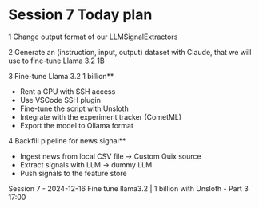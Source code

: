 # Session 7  Today plan

1 Change output format of our LLMSignalExtractors

2 Generate an (instruction, input, output) dataset with Claude, that we will use to fine-tune Llama 3.2 1B

3 Fine-tune Llama 3.2 1 billion**  
- Rent a GPU with SSH access  
- Use VSCode SSH plugin  
- Fine-tune the script with Unsloth  
- Integrate with the experiment tracker (CometML)  
- Export the model to Ollama format  

4  Backfill pipeline for news signal**  
- Ingest news from local CSV file → Custom Quix source  
- Extract signals with LLM → dummy LLM  
- Push signals to the feature store




Session 7 - 2024-12-16
Fine tune llama3.2 | 1 billion with Unsloth - Part 3
17:00